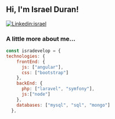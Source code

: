 
<h2> Hi, I'm Israel Duran! </h2>


[![Linkedin:israel](https://img.shields.io/badge/-israel-blue?style=flat-square&logo=Linkedin&logoColor=white&link=https://www.linkedin.com/in/israel-duran-rodriguez-984a48176/)](https://www.linkedin.com/in//israel-duran-rodriguez-984a48176/)

### A little more about me...  

```javascript
const isradevelop = {
technologies: {
    frontEnd: {
      js: ["angular"],
      css: ["bootstrap"]
    },
    backEnd: {
      php: ["laravel", "symfony"],
      js:["node"]
    },
    databases: ["mysql", "sql", "mongo"]
  },
  ```
